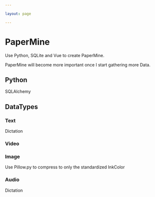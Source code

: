 ```yaml
---

layout: page

---
```


# PaperMine

Use Python, SQLite and Vue to create PaperMine.

PaperMine will become more important once I start gathering more Data.

## Python

SQLAlchemy

## DataTypes

### Text

Dictation

### Video

### Image

Use Pillow.py to compress to only the standardized InkColor

### Audio

Dictation
